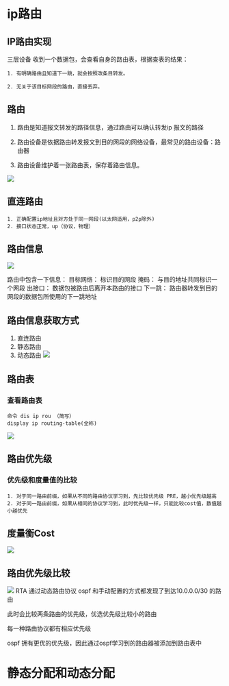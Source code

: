 # ip路由

## IP路由实现

三层设备 收到一个数据包，会查看自身的路由表，根据查表的结果：

    1. 有明确路由且知道下一跳，就会按照改条目转发。

    2. 无关于该目标网段的路由，直接丢弃。

## 路由

1. 路由是知道报文转发的路径信息，通过路由可以确认转发ip 报文的路径

2. 路由设备是依据路由转发报文到目的网段的网络设备，最常见的路由设备：路由器

3. 路由设备维护着一张路由表，保存着路由信息。

![](/IP路由/路由.png)


## 直连路由

    1. 正确配置ip地址且对方处于同一网段(以太网适用，p2p除外)
    2. 接口状态正常，up（协议，物理）

## 路由信息
![](/IP路由/路由信息.png)


路由中包含一下信息：
    目标网络： 标识目的网段
    掩码： 与目的地址共同标识一个网段
    出接口： 数据包被路由后离开本路由的接口
    下一跳： 路由器转发到目的网段的数据包所使用的下一跳地址


## 路由信息获取方式

1. 直连路由
2. 静态路由
3. 动态路由
![](/IP路由/路由信息获取方式.png)

## 路由表

### 查看路由表
    命令 dis ip rou （简写）
    display ip routing-table(全称)
![](/IP路由/路由表查看.png)

## 路由优先级

### 优先级和度量值的比较
    1. 对于同一路由前缀，如果从不同的路由协议学习到，先比较优先级 PRE，越小优先级越高
    2. 对于同一路由前缀，如果从相同的协议学习到，此时优先级一样，只能比较cost值，数值越小越优先


## 度量衡Cost

![](/IP路由/cost.png)

## 路由优先级比较
![](/IP路由/路由比较优先级.png)
RTA 通过动态路由协议 ospf 和手动配置的方式都发现了到达10.0.0.0/30 的路由

此时会比较两条路由的优先级，优选优先级比较小的路由

每一种路由协议都有相应优先级

ospf 拥有更优的优先级，因此通过ospf学习到的路由器被添加到路由表中


# 静态分配和动态分配 